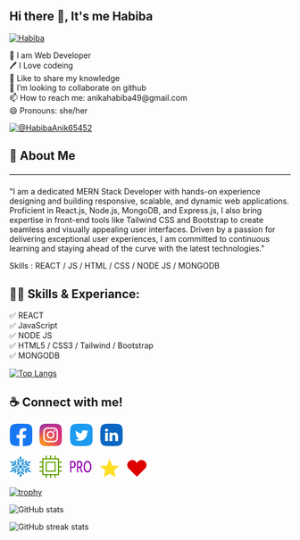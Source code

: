 
## Hi there 👋, It's me Habiba
[<img src='https://pbs.twimg.com/profile_banners/1776478013720551425/1735149526/1500x500' alt='Habiba'>](https://github.com/HabibaAnika)

<p>
👑 I am Web Developer <br> 
🖊️ I Love codeing <br> 
🎤 Like to share my knowledge <br>
👯 I’m looking to collaborate on github <br> 
📫 How to reach me: anikahabiba49@gmail.com <br>
😄 Pronouns: she/her 
</p> 

<p align="left"> <a href="https://x.com/HabibaAnik65452" target="blank"><img src="https://img.shields.io/twitter/follow/HabibaSultana?logo=twitter&style=for-the-badge" alt="@HabibaAnik65452" /></a> </p>

## 🚀 About Me <hr/>
"I am a dedicated MERN Stack Developer with hands-on experience designing and building responsive, scalable, and dynamic web applications. Proficient in React.js, Node.js, MongoDB, and Express.js, I also bring expertise in front-end tools like Tailwind CSS and Bootstrap to create seamless and visually appealing user interfaces. Driven by a passion for delivering exceptional user experiences, I am committed to continuous learning and staying ahead of the curve with the latest technologies."

Skills : REACT / JS / HTML / CSS / NODE JS / MONGODB

## 👨‍💻 Skills & Experiance: 
✅ REACT <br> 
✅ JavaScript <br>
✅ NODE JS <br>
✅ HTML5 / CSS3 / Tailwind / Bootstrap  <br>
✅ MONGODB <br>

[![Top Langs](https://github-readme-stats.vercel.app/api/top-langs/?username=HabibaAnika)](https://github.com/anuraghazra/github-readme-stats)

## ☕ Connect with me!
<p>
  <a href="https://www.facebook.com/binate.haruna/" target="_blank" style="display: inline-block; margin-right: 10px;">
    <img src="https://github.com/shovoalways/shovoalways/blob/main/img/facebook.png?raw=true" alt="facebook" height="40">
  </a>
  <a href="https://www.instagram.com/mdjaed38/" target="_blank" style="display: inline-block; margin-right: 10px;">
    <img src="https://github.com/shovoalways/shovoalways/blob/main/img/instagram.png?raw=true" alt="instagram" height="40">
  </a>
  <a href="https://x.com/HabibaAnik65452" target="_blank" style="display: inline-block; margin-right: 10px;">
    <img src="https://github.com/shovoalways/shovoalways/blob/main/img/twitter.png?raw=true" alt="twitter" height="40">
  </a>
  <a href="https://www.linkedin.com/in/habibasultana49" target="_blank" style="display: inline-block;">
    <img src="https://github.com/shovoalways/shovoalways/blob/main/img/linkedin.png?raw=true" alt="linkedin" height="40">
  </a>
</p>




<a href='https://archiveprogram.github.com/'><img src='https://raw.githubusercontent.com/acervenky/animated-github-badges/master/assets/acbadge.gif' width='40' height='40'></a> <a href='https://docs.github.com/en/developers'><img src='https://raw.githubusercontent.com/acervenky/animated-github-badges/master/assets/devbadge.gif' width='40' height='40'></a> <a href='https://github.com/pricing'><img src='https://raw.githubusercontent.com/acervenky/animated-github-badges/master/assets/pro.gif' width='40' height='40'></a> <a href='https://stars.github.com/'><img src='https://raw.githubusercontent.com/acervenky/animated-github-badges/master/assets/starbadge.gif' width='35' height='35'></a> <a href='https://docs.github.com/en/github/supporting-the-open-source-community-with-github-sponsors'><img src='https://raw.githubusercontent.com/acervenky/animated-github-badges/master/assets/sponsorbadge.gif' width='35' height='35'></a> 

[![trophy](https://github-profile-trophy.vercel.app/?username=HabibaAnika)](https://github.com/ryo-ma/github-profile-trophy)



![GitHub stats](https://github-readme-stats.vercel.app/api?username=HabibaAnika&show_icons=true)  


![GitHub streak stats](https://streak-stats.demolab.com/?user=HabibaAnika)  

